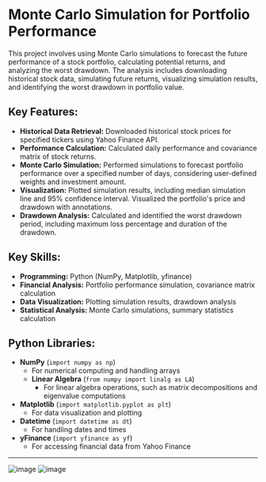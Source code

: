 # Monte Carlo Simulation for Portfolio Performance

This project involves using Monte Carlo simulations to forecast the future performance of a stock portfolio, calculating potential returns, and analyzing the worst drawdown. The analysis includes downloading historical stock data, simulating future returns, visualizing simulation results, and identifying the worst drawdown in portfolio value.

## Key Features:
- **Historical Data Retrieval:** Downloaded historical stock prices for specified tickers using Yahoo Finance API.
- **Performance Calculation:** Calculated daily performance and covariance matrix of stock returns.
- **Monte Carlo Simulation:** Performed simulations to forecast portfolio performance over a specified number of days, considering user-defined weights and investment amount.
- **Visualization:** Plotted simulation results, including median simulation line and 95% confidence interval. Visualized the portfolio's price and drawdown with annotations.
- **Drawdown Analysis:** Calculated and identified the worst drawdown period, including maximum loss percentage and duration of the drawdown.

## Key Skills:
- **Programming:** Python (NumPy, Matplotlib, yfinance)
- **Financial Analysis:** Portfolio performance simulation, covariance matrix calculation
- **Data Visualization:** Plotting simulation results, drawdown analysis
- **Statistical Analysis:** Monte Carlo simulations, summary statistics calculation

## Python Libraries:
- **NumPy** (`import numpy as np`)
  - For numerical computing and handling arrays
  - **Linear Algebra** (`from numpy import linalg as LA`)
    - For linear algebra operations, such as matrix decompositions and eigenvalue computations
- **Matplotlib** (`import matplotlib.pyplot as plt`)
  - For data visualization and plotting
- **Datetime** (`import datetime as dt`)
  - For handling dates and times
- **yFinance** (`import yfinance as yf`)
  - For accessing financial data from Yahoo Finance
-----------------

![image](https://github.com/user-attachments/assets/8f80437c-2265-4637-9afe-fd4971240a4b)
![image](https://github.com/user-attachments/assets/573674d7-1c55-4c00-a304-777146825289)
